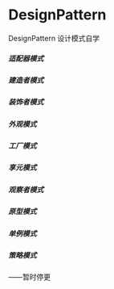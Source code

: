 # DesignPattern
DesignPattern
设计模式自学

##### 适配器模式
##### 建造者模式
##### 装饰者模式
##### 外观模式
##### 工厂模式
##### 享元模式
##### 观察者模式
##### 原型模式
##### 单例模式
##### 策略模式
——暂时停更
